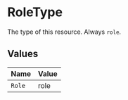 # RoleType

The type of this resource. Always `role`.


## Values

| Name   | Value  |
| ------ | ------ |
| `Role` | role   |